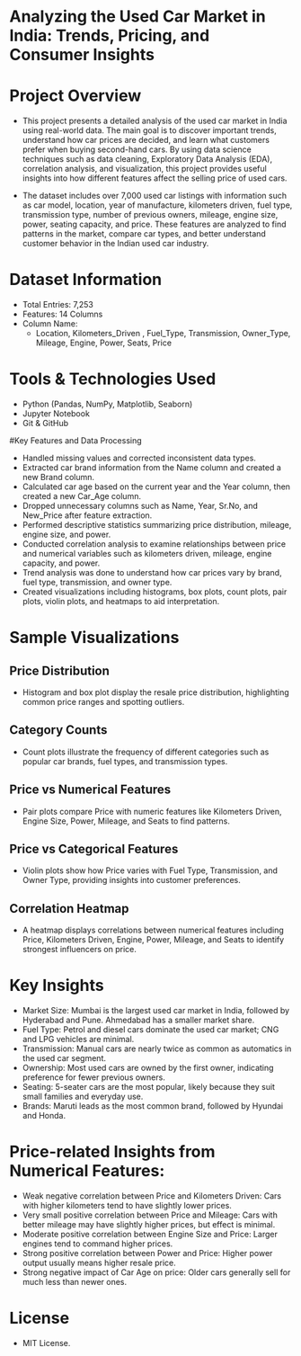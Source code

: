 # Analyzing the Used Car Market in India: Trends, Pricing, and Consumer Insights

# Project Overview
  - This project presents a detailed analysis of the used car market in India using real-world data. The main goal is to discover important trends, understand how      car prices are decided, and learn what customers prefer when buying second-hand cars. By using data science techniques such as data cleaning, Exploratory Data      Analysis (EDA), correlation analysis, and visualization, this project provides useful insights into how different features affect the selling price of used         cars.

  - The dataset includes over 7,000 used car listings with information such as car model, location, year of manufacture, kilometers driven, fuel type, transmission     type, number of previous owners, mileage, engine size, power, seating capacity, and price. These features are analyzed to find patterns in the market, compare      car types, and better understand customer behavior in the Indian used car industry.

# Dataset Information 
  - Total Entries: 7,253
  - Features: 14 Columns
- Column Name:
  - Location, Kilometers_Driven , Fuel_Type, Transmission, Owner_Type, Mileage, Engine, Power, Seats, Price

# Tools & Technologies Used
  - Python (Pandas, NumPy, Matplotlib, Seaborn)
  - Jupyter Notebook
  - Git & GitHub

#Key Features and Data Processing
  - Handled missing values and corrected inconsistent data types.
  - Extracted car brand information from the Name column and created a new Brand column.
  - Calculated car age based on the current year and the Year column, then created a new Car_Age column.
  - Dropped unnecessary columns such as Name, Year, Sr.No, and New_Price after feature extraction.
  - Performed descriptive statistics summarizing price distribution, mileage, engine size, and power.
  - Conducted correlation analysis to examine relationships between price and numerical variables such as kilometers driven, mileage, engine capacity, and power.
  - Trend analysis was done to understand how car prices vary by brand, fuel type, transmission, and owner type.
  - Created visualizations including histograms, box plots, count plots, pair plots, violin plots, and heatmaps to aid interpretation.

# Sample Visualizations
## Price Distribution
  - Histogram and box plot display the resale price distribution, highlighting common price ranges and spotting outliers.

## Category Counts
  - Count plots illustrate the frequency of different categories such as popular car brands, fuel types, and transmission types.

## Price vs Numerical Features
  - Pair plots compare Price with numeric features like Kilometers Driven, Engine Size, Power, Mileage, and Seats to find patterns.

## Price vs Categorical Features
- Violin plots show how Price varies with Fuel Type, Transmission, and Owner Type, providing insights into customer preferences.

## Correlation Heatmap
  - A heatmap displays correlations between numerical features including Price, Kilometers Driven, Engine, Power, Mileage, and Seats to identify strongest influencers on price.

# Key Insights
  - Market Size: Mumbai is the largest used car market in India, followed by Hyderabad and Pune. Ahmedabad has a smaller market share.
  - Fuel Type: Petrol and diesel cars dominate the used car market; CNG and LPG vehicles are minimal.
  - Transmission: Manual cars are nearly twice as common as automatics in the used car segment.
  - Ownership: Most used cars are owned by the first owner, indicating preference for fewer previous owners.
  - Seating: 5-seater cars are the most popular, likely because they suit small families and everyday use.
  - Brands: Maruti leads as the most common brand, followed by Hyundai and Honda.

# Price-related Insights from Numerical Features:
  - Weak negative correlation between Price and Kilometers Driven: Cars with higher kilometers tend to have slightly lower prices.
  - Very small positive correlation between Price and Mileage: Cars with better mileage may have slightly higher prices, but effect is minimal.
  - Moderate positive correlation between Engine Size and Price: Larger engines tend to command higher prices.
  - Strong positive correlation between Power and Price: Higher power output usually means higher resale price.
  - Strong negative impact of Car Age on price: Older cars generally sell for much less than newer ones.

# License
  - MIT License.
